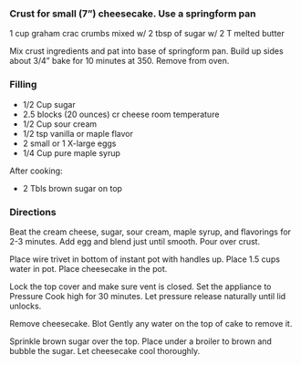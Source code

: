### Crust for small (7”) cheesecake. Use a springform pan 

1 cup graham crac crumbs mixed w/ 2 tbsp of sugar w/ 2 T melted butter

Mix crust ingredients and pat into base of springform pan. Build up sides about 3/4” bake for 10 minutes at 350. Remove from oven. 

### Filling
- 1/2 Cup sugar
- 2.5 blocks (20 ounces) cr cheese room temperature
- 1/2 Cup sour cream
- 1/2 tsp vanilla or maple flavor
- 2 small or 1 X-large eggs 
- 1/4 Cup pure maple syrup

After cooking:
- 2 Tbls brown sugar on top

### Directions

Beat the cream cheese, sugar, sour cream, maple syrup, and flavorings for 2-3 minutes. Add egg and blend just until smooth. Pour over crust. 

Place wire trivet in bottom of instant pot with handles up. Place 1.5 cups water in pot. Place cheesecake in the pot. 

Lock the top cover and make sure vent is closed. 
Set the appliance to Pressure Cook high for 30 minutes.  Let pressure release naturally until lid unlocks. 

Remove cheesecake.  Blot Gently any water on the top of cake to remove it. 

Sprinkle brown sugar over the top. Place under a broiler to brown and bubble the sugar.  Let cheesecake cool thoroughly.  

